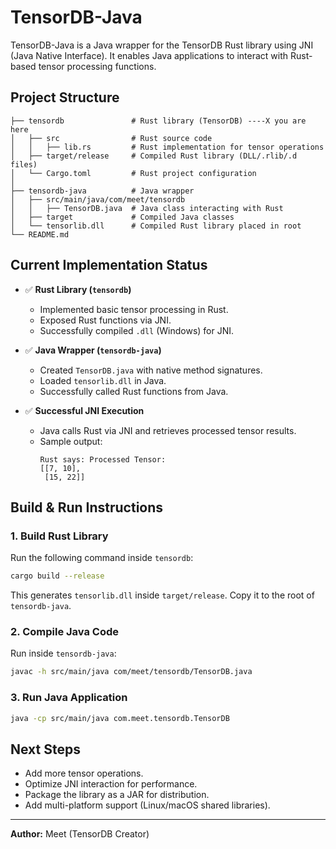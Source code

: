 # TensorDB-Java

TensorDB-Java is a Java wrapper for the TensorDB Rust library using JNI (Java Native Interface). It enables Java applications to interact with Rust-based tensor processing functions.

## Project Structure

```
├── tensordb               # Rust library (TensorDB) ----X you are here
│   ├── src                # Rust source code
│   │   ├── lib.rs         # Rust implementation for tensor operations
│   ├── target/release     # Compiled Rust library (DLL/.rlib/.d files)
│   └── Cargo.toml         # Rust project configuration
│
├── tensordb-java          # Java wrapper 
│   ├── src/main/java/com/meet/tensordb
│   │   ├── TensorDB.java  # Java class interacting with Rust
│   ├── target             # Compiled Java classes
│   └── tensorlib.dll      # Compiled Rust library placed in root
└── README.md
```

## Current Implementation Status

- ✅ **Rust Library (`tensordb`)**
  - Implemented basic tensor processing in Rust.
  - Exposed Rust functions via JNI.
  - Successfully compiled `.dll` (Windows) for JNI.

- ✅ **Java Wrapper (`tensordb-java`)**
  - Created `TensorDB.java` with native method signatures.
  - Loaded `tensorlib.dll` in Java.
  - Successfully called Rust functions from Java.

- ✅ **Successful JNI Execution**
  - Java calls Rust via JNI and retrieves processed tensor results.
  - Sample output:
    ```
    Rust says: Processed Tensor:
    [[7, 10],
     [15, 22]]
    ```

## Build & Run Instructions

### 1. Build Rust Library
Run the following command inside `tensordb`:
```sh
cargo build --release
```
This generates `tensorlib.dll` inside `target/release`. Copy it to the root of `tensordb-java`.

### 2. Compile Java Code
Run inside `tensordb-java`:
```sh
javac -h src/main/java com/meet/tensordb/TensorDB.java
```

### 3. Run Java Application
```sh
java -cp src/main/java com.meet.tensordb.TensorDB
```

## Next Steps
- Add more tensor operations.
- Optimize JNI interaction for performance.
- Package the library as a JAR for distribution.
- Add multi-platform support (Linux/macOS shared libraries).

---
**Author:** Meet (TensorDB Creator)

